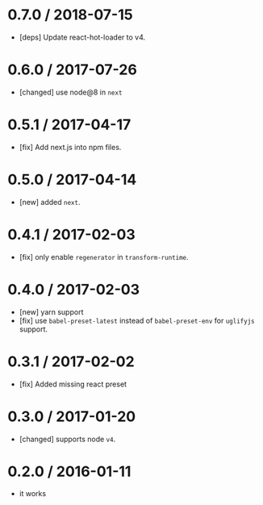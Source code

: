 0.7.0 / 2018-07-15
==================
- [deps] Update react-hot-loader to v4.

0.6.0 / 2017-07-26
==================
- [changed] use node@8 in `next`

0.5.1 / 2017-04-17
==================
- [fix] Add next.js into npm files.

0.5.0 / 2017-04-14
==================
- [new] added `next`.

0.4.1 / 2017-02-03
==================
- [fix] only enable `regenerator` in `transform-runtime`.

0.4.0 / 2017-02-03
==================
- [new] yarn support
- [fix] use `babel-preset-latest` instead of `babel-preset-env` for `uglifyjs` support.

0.3.1 / 2017-02-02
==================
- [fix] Added missing react preset

0.3.0 / 2017-01-20
==================
- [changed] supports node `v4`.

0.2.0 / 2016-01-11
==================
- it works
